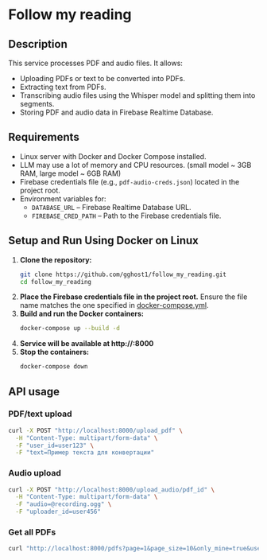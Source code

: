 # Follow my reading

## Description
This service processes PDF and audio files. It allows:
- Uploading PDFs or text to be converted into PDFs.
- Extracting text from PDFs.
- Transcribing audio files using the Whisper model and splitting them into segments.
- Storing PDF and audio data in Firebase Realtime Database.

## Requirements
- Linux server with Docker and Docker Compose installed.
- LLM may use a lot of memory and CPU resources. (small model ~ 3GB RAM, large model ~ 6GB RAM)
- Firebase credentials file (e.g., `pdf-audio-creds.json`) located in the project root.
- Environment variables for:
    - `DATABASE_URL` – Firebase Realtime Database URL.
    - `FIREBASE_CRED_PATH` – Path to the Firebase credentials file.

## Setup and Run Using Docker on Linux

1. **Clone the repository:**
   ```bash
   git clone https://github.com/gghost1/follow_my_reading.git
   cd follow_my_reading
   ```
2. **Place the Firebase credentials file in the project root.** Ensure the file name matches the one specified in [docker-compose.yml](docker-compose.yml).
3. **Build and run the Docker containers:**
   ```bash
   docker-compose up --build -d
   ```
4. **Service will be available at http://<your ip>:8000**
5. **Stop the containers:**
   ```bash
   docker-compose down
   ```
   
## API usage

### PDF/text upload
```bash
curl -X POST "http://localhost:8000/upload_pdf" \
  -H "Content-Type: multipart/form-data" \
  -F "user_id=user123" \
  -F "text=Пример текста для конвертации"
```

### Audio upload
```bash
curl -X POST "http://localhost:8000/upload_audio/pdf_id" \
  -H "Content-Type: multipart/form-data" \
  -F "audio=@recording.ogg" \
  -F "uploader_id=user456"
```

### Get all PDFs
```bash
curl "http://localhost:8000/pdfs?page=1&page_size=10&only_mine=true&user_id=user123"
```
